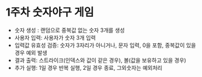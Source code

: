 # 1주차 숫자야구 게임
- 숫자 생성 : 랜덤으로 중복값 없는 숫자 3개를 생성
- 사용자 입력: 사용자가 숫자 3개 입력
- 입력값 유효성 검증: 숫자가 3자리가 아니거나, 문자 입력, 0을 포함, 중복값이 있을 경우 예외 발생
- 결과 출력: 스트라이크(인덱스와 값이 같은 경우), 볼(값을 보유하고 있을 경우)
- 추가 실행: 1일 경우 반복 실행, 2일 경우 종료, 그외숫자는 예외처리